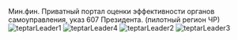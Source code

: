 Мин.фин. Приватный портал оценки эффективности органов самоуправления, указ 607 Президента. (пилотный регион ЧР)
![teptarLeader1](https://user-images.githubusercontent.com/47417767/205386419-32a71ca6-c3f0-431e-aece-e61eb08e3081.png)
![teptarLeader4](https://user-images.githubusercontent.com/47417767/205386376-a4efe89f-4d10-4b9d-9efe-14f9ee45f20d.png)
![teptarLeader2](https://user-images.githubusercontent.com/47417767/205386489-ab4203a9-2bb8-4e06-b2eb-984f07057373.png)
![teptarLeader3](https://user-images.githubusercontent.com/47417767/205386476-a146c99f-4cd4-42d7-9d08-6c868050fc0f.png)
